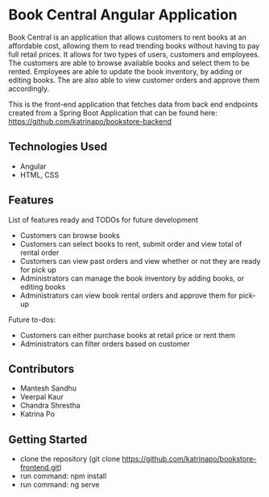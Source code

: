 # Book Central Angular Application

Book Central is an application that allows customers to rent books at an affordable cost, allowing them to read trending books without having to pay full retail prices. It allows for two types of users, customers and employees. The customers are able to browse available books and select them to be rented. Employees are able to update the book inventory, by adding or editing books. The are also able to view customer orders and approve them accordingly.

This is the front-end application that fetches data from back end endpoints created from a Spring Boot Application that can be found here: https://github.com/katrinapo/bookstore-backend

## Technologies Used
* Angular
* HTML, CSS

## Features
List of features ready and TODOs for future development

* Customers can browse books 
* Customers can select books to rent, submit order and view total of rental order
* Customers can view past orders and view whether or not they are ready for pick up
* Administrators can manage the book inventory by adding books, or editing books
* Administrators can view book rental orders and approve them for pick-up

Future to-dos:
* Customers can either purchase books at retail price or rent them
* Administrators can filter orders based on customer

## Contributors
* Mantesh Sandhu
* Veerpal Kaur
* Chandra Shrestha
* Katrina Po

## Getting Started
* clone the repository (git clone https://github.com/katrinapo/bookstore-frontend.git)
* run command: npm install
* run command: ng serve

